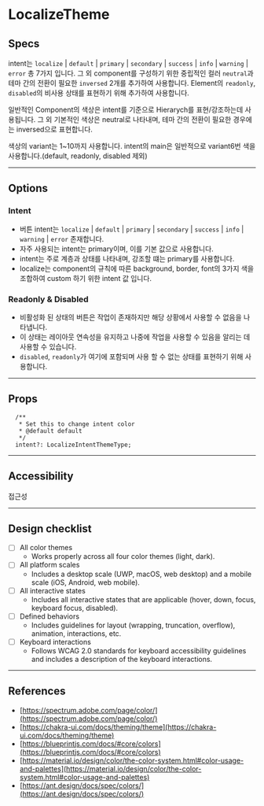 # LocalizeTheme

## Specs

intent는 `localize` | `default` | `primary` | `secondary` | `success` | `info` | `warning` | `error` 총 7가지 입니다.
그 외 component를 구성하기 위한 중립적인 컬러 `neutral`과 테마 간의 전환이 필요한 `inversed` 2개를 추가하여 사용합니다.
Element의 `readonly`, `disabled`의 비사용 상태를 표현하기 위해 추가하여 사용합니다.

일반적인 Component의 색상은 intent를 기준으로 Hierarych를 표현/강조하는데 사용됩니다.
그 외 기본적인 색상은 neutral로 나타내며, 테마 간의 전환이 필요한 경우에는 inversed으로 표현합니다.

색상의 variant는 1~10까지 사용합니다. intent의 main은 일반적으로 variant6번 색을 사용합니다.(default, readonly, disabled 제외)

---

## Options

### Intent

- 버튼 intent는 `localize` | `default` | `primary` | `secondary` | `success` | `info` | `warning` | `error` 존재합니다.
- 자주 사용되는 intent는 primary이며, 이를 기본 값으로 사용합니다.
- intent는 주로 계층과 상태를 나타내며, 강조할 떄는 primary를 사용합니다.
- localize는 component의 규칙에 따른 background, border, font의 3가지 색을 조합하여 custom 하기 위한 intent 값 입니다.

### Readonly & Disabled

- 비활성화 된 상태의 버튼은 작업이 존재하지만 해당 상황에서 사용할 수 없음을 나타냅니다.
- 이 상태는 레이아웃 연속성을 유지하고 나중에 작업을 사용할 수 있음을 알리는 데 사용할 수 있습니다.
- `disabled`, `readonly`가 여기에 포함되며 사용 할 수 없는 상태를 표현하기 위해 사용합니다.

---

## Props

```tsx
  /**
   * Set this to change intent color
   * @default default
   */
  intent?: LocalizeIntentThemeType;
```

---

## Accessibility

접근성

---

## Design checklist

- [ ] All color themes
  - Works properly across all four color themes (light, dark).
- [ ] All platform scales
  - Includes a desktop scale (UWP, macOS, web desktop) and a mobile scale (iOS, Android, web mobile).
- [ ] All interactive states
  - Includes all interactive states that are applicable (hover, down, focus, keyboard focus, disabled).
- [ ] Defined behaviors
  - Includes guidelines for layout (wrapping, truncation, overflow), animation, interactions, etc.
- [ ] Keyboard interactions
  - Follows WCAG 2.0 standards for keyboard accessibility guidelines and includes a description of the keyboard interactions.

---

## References

- [https://spectrum.adobe.com/page/color/](https://spectrum.adobe.com/page/color/)
- [https://chakra-ui.com/docs/theming/theme](https://chakra-ui.com/docs/theming/theme)
- [https://blueprintjs.com/docs/#core/colors](https://blueprintjs.com/docs/#core/colors)
- [https://material.io/design/color/the-color-system.html#color-usage-and-palettes](https://material.io/design/color/the-color-system.html#color-usage-and-palettes)
- [https://ant.design/docs/spec/colors/](https://ant.design/docs/spec/colors/)
